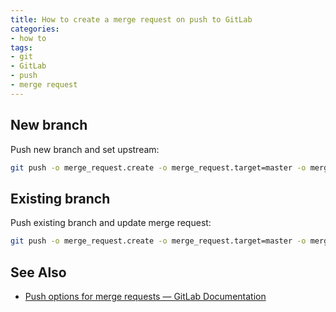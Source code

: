 ```yaml
---
title: How to create a merge request on push to GitLab
categories:
- how to
tags:
- git
- GitLab
- push
- merge request
---
```

## New branch
Push new branch and set upstream:
```bash
git push -o merge_request.create -o merge_request.target=master -o merge_request.assign="$gitlab_username" -u origin "$branch"
```

## Existing branch
Push existing branch and update merge request:
```bash
git push -o merge_request.create -o merge_request.target=master -o merge_request.assign="$gitlab_username"
```

## See Also
- [Push options for merge requests — GitLab Documentation](https://docs.gitlab.com/ee/user/project/push_options.html#push-options-for-merge-requests)
